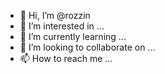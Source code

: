 - 👋 Hi, I’m @rozzin
- 👀 I’m interested in ...
- 🌱 I’m currently learning ...
- 💞️ I’m looking to collaborate on ...
- 📫 How to reach me ...

<!---
rozzin/rozzin is a ✨ special ✨ repository because its `README.md` (this file) appears on your GitHub profile.
You can click the Preview link to take a look at your changes.
--->
